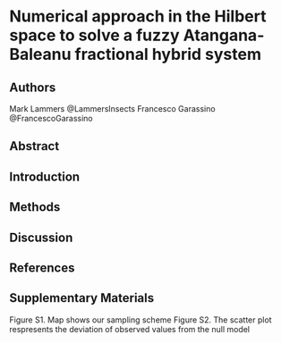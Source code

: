 # Numerical approach in the Hilbert space to solve a fuzzy Atangana-Baleanu fractional hybrid system

## Authors
Mark Lammers @LammersInsects
Francesco Garassino @FrancescoGarassino

## Abstract

## Introduction

## Methods

## Discussion

## References

## Supplementary Materials
Figure S1. Map shows our sampling scheme
Figure S2. The scatter plot respresents the deviation of observed values from the null model

